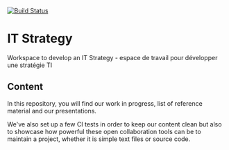 [![Build Status](https://travis-ci.com/sara-sabr/ITStrategy.svg?branch=master)](https://travis-ci.com/sara-sabr/ITStrategy)

# IT Strategy

Workspace to develop an IT Strategy - espace de travail pour développer une stratégie TI

## Content

In this repository, you will find our work in progress, list of reference material and our presentations.

We've also set up a few CI tests in order to keep our content clean but also to showcase how powerful these open collaboration tools can be to maintain a project, whether it is simple text files or source code.
